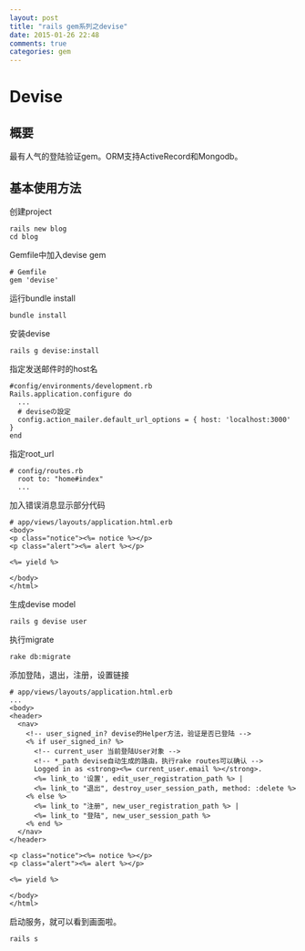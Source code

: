 ```yaml
---
layout: post
title: "rails gem系列之devise"
date: 2015-01-26 22:48
comments: true
categories: gem
---
```

Devise
==========
概要
------------
最有人气的登陆验证gem。ORM支持ActiveRecord和Mongodb。


基本使用方法
------------
创建project

```
rails new blog
cd blog

```

Gemfile中加入devise gem

```
# Gemfile
gem 'devise'

```

运行bundle install

```
bundle install

```

安装devise

```
rails g devise:install
```
	
指定发送邮件时的host名

```
#config/environments/development.rb
Rails.application.configure do
  ...
  # deviseの設定
  config.action_mailer.default_url_options = { host: 'localhost:3000' }
end
```

指定root_url

```
# config/routes.rb
  root to: "home#index"
  ...	
```

加入错误消息显示部分代码


```
# app/views/layouts/application.html.erb
<body>
<p class="notice"><%= notice %></p>
<p class="alert"><%= alert %></p>

<%= yield %>

</body>
</html>

```

生成devise model

```
rails g devise user
```

执行migrate

```
rake db:migrate
```

添加登陆，退出，注册，设置链接

```
# app/views/layouts/application.html.erb
...
<body>
<header>
  <nav>
    <!-- user_signed_in? devise的Helper方法，验证是否已登陆 -->
    <% if user_signed_in? %> 
      <!-- current_user 当前登陆User对象 -->
      <!-- *_path devise自动生成的路由，执行rake routes可以确认 -->
      Logged in as <strong><%= current_user.email %></strong>.
      <%= link_to '设置', edit_user_registration_path %> |
      <%= link_to "退出", destroy_user_session_path, method: :delete %>
    <% else %>
      <%= link_to "注册", new_user_registration_path %> |
      <%= link_to "登陆", new_user_session_path %>
    <% end %>
  </nav>
</header>

<p class="notice"><%= notice %></p>
<p class="alert"><%= alert %></p>

<%= yield %>

</body>
</html>
```

启动服务，就可以看到画面啦。

```
rails s
```
